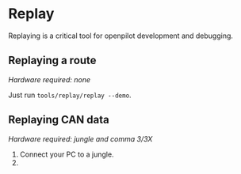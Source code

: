# Replay

Replaying is a critical tool for openpilot development and debugging.

## Replaying a route
*Hardware required: none*

Just run `tools/replay/replay --demo`.

## Replaying CAN data
*Hardware required: jungle and comma 3/3X*

1. Connect your PC to a jungle.
2.
